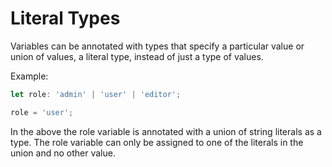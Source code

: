 # Literal Types

Variables can be annotated with types that specify a particular value or union of values, a literal type, instead of just a type of values.

Example:

```typescript
let role: 'admin' | 'user' | 'editor';

role = 'user';
```

In the above the role variable is annotated with a union of string literals as a type. The role variable can only be assigned to one of the literals in the union and no other value.
